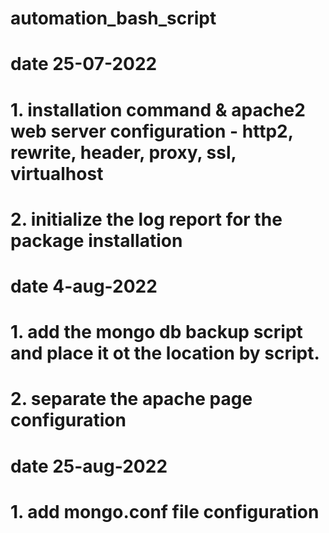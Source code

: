 # automation_bash_script

# date 25-07-2022
# 1. installation command & apache2 web server configuration - http2, rewrite, header, proxy, ssl, virtualhost
# 2. initialize the log report for the package installation

# date 4-aug-2022
# 1. add the mongo db backup script and place it ot the location by script.
# 2. separate the apache page configuration

# date 25-aug-2022
# 1. add mongo.conf file configuration